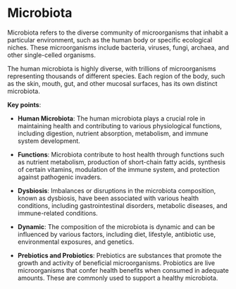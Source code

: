[//]: # (
source: gpt-3 + jph editing
tags: microorganisms
)

# Microbiota

Microbiota refers to the diverse community of microorganisms that inhabit a particular environment, such as the human body or specific ecological niches. These microorganisms include bacteria, viruses, fungi, archaea, and other single-celled organisms.

The human microbiota is highly diverse, with trillions of microorganisms representing thousands of different species. Each region of the body, such as the skin, mouth, gut, and other mucosal surfaces, has its own distinct microbiota.

**Key points**:

* **Human Microbiota**: The human microbiota plays a crucial role in maintaining health and contributing to various physiological functions, including digestion, nutrient absorption, metabolism, and immune system development.

* **Functions**: Microbiota contribute to host health through functions such as nutrient metabolism, production of short-chain fatty acids, synthesis of certain vitamins, modulation of the immune system, and protection against pathogenic invaders.

* **Dysbiosis**: Imbalances or disruptions in the microbiota composition, known as dysbiosis, have been associated with various health conditions, including gastrointestinal disorders, metabolic diseases, and immune-related conditions.

* **Dynamic**: The composition of the microbiota is dynamic and can be influenced by various factors, including diet, lifestyle, antibiotic use, environmental exposures, and genetics.

* **Prebiotics and Probiotics**: Prebiotics are substances that promote the growth and activity of beneficial microorganisms. Probiotics are live microorganisms that confer health benefits when consumed in adequate amounts. These are commonly used to support a healthy microbiota.
